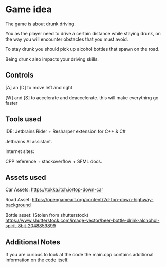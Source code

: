 # Game idea

The game is about drunk driving.

You as the player need to drive a certain distance while staying drunk, 
on the way you will encounter obstacles that you must avoid.

To stay drunk you should pick up alcohol bottles that spawn on the road.

Being drunk also impacts your driving skills.

## Controls

[A] an [D] to move left and right

[W] and [S] to accelerate and deaccelerate. this will make everything go faster

## Tools used

IDE: Jetbrains Rider + Resharper extension for C++ & C#

Jetbrains AI assistant.

Internet sites:

CPP reference + stackoverflow + SFML docs.


## Assets used

Car Assets: https://tokka.itch.io/top-down-car

Road Asset: https://opengameart.org/content/2d-top-down-highway-background

Bottle asset: (Stolen from shutterstock) https://www.shutterstock.com/image-vector/beer-bottle-drink-alchohol-spirit-8bit-2048859899

## Additional Notes

If you are curious to look at the code the main.cpp contains additional information on the code itself.



